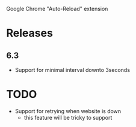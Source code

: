 Google Chrome "Auto-Reload" extension

Releases
========

6.3
---

* Support for minimal interval downto 3seconds


TODO
====

* Support for retrying when website is down
  * this feature will be tricky to support
